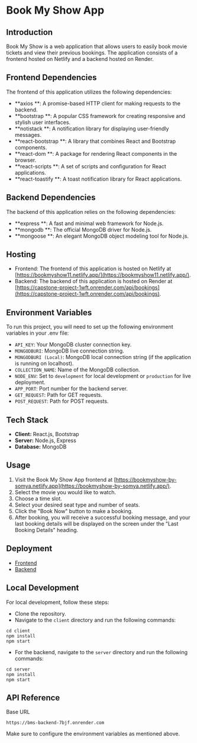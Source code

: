 # Book My Show App

## Introduction

Book My Show is a web application that allows users to easily book movie tickets and view their previous bookings. The application consists of a frontend hosted on Netlify and a backend hosted on Render.

## Frontend Dependencies

The frontend of this application utilizes the following dependencies:

- **axios **: A promise-based HTTP client for making requests to the backend.
- **bootstrap **: A popular CSS framework for creating responsive and stylish user interfaces.
- **notistack **: A notification library for displaying user-friendly messages.
- **react-bootstrap **: A library that combines React and Bootstrap components.
- **react-dom **: A package for rendering React components in the browser.
- **react-scripts **: A set of scripts and configuration for React applications.
- **react-toastify **: A toast notification library for React applications.

## Backend Dependencies

The backend of this application relies on the following dependencies:

- **express **: A fast and minimal web framework for Node.js.
- **mongodb **: The official MongoDB driver for Node.js.
- **mongoose **: An elegant MongoDB object modeling tool for Node.js.

## Hosting

- Frontend: The frontend of this application is hosted on Netlify at [https://bookmyshow11.netlify.app/](https://bookmyshow11.netlify.app/).
- Backend: The backend of this application is hosted on Render at [https://capstone-project-1wft.onrender.com/api/bookings](https://capstone-project-1wft.onrender.com/api/bookings).

## Environment Variables

To run this project, you will need to set up the following environment variables in your .env file:

- `API_KEY`: Your MongoDB cluster connection key.
- `MONGODBURI`: MongoDB live connection string.
- `MONGODBURI (Local)`: MongoDB local connection string (if the application is running on localhost).
- `COLLECTION_NAME`: Name of the MongoDB collection.
- `NODE_ENV`: Set to `development` for local development or `production` for live deployment.
- `APP_PORT`: Port number for the backend server.
- `GET_REQUEST`: Path for GET requests.
- `POST_REQUEST`: Path for POST requests.

## Tech Stack

- **Client:** React.js, Bootstrap
- **Server:** Node.js, Express
- **Database:** MongoDB

## Usage

1. Visit the Book My Show App frontend at [https://bookmyshow-by-somya.netlify.app](https://bookmyshow-by-somya.netlify.app/).
2. Select the movie you would like to watch.
3. Choose a time slot.
4. Select your desired seat type and number of seats.
5. Click the "Book Now" button to make a booking.
6. After booking, you will receive a successful booking message, and your last booking details will be displayed on the screen under the "Last Booking Details" heading.

## Deployment

- [Frontend](https://bookmyshow-by-somya.netlify.app)
- [Backend](https://bms-backend-7bjf.onrender.com)

## Local Development

For local development, follow these steps:

- Clone the repository.
- Navigate to the `client` directory and run the following commands:
 ```
 cd client
 npm install
 npm start

```

- For the backend, navigate to the `server` directory and run the following commands:
```
cd server
npm install
npm start
```
## API Reference

Base URL
```https
https://bms-backend-7bjf.onrender.com
```
Make sure to configure the environment variables as mentioned above.
